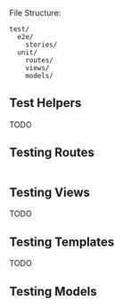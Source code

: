 File Structure:

```
test/
  e2e/
    stories/
  unit/
    routes/
    views/
    models/
```

## Test Helpers

TODO

## Testing Routes

```javascript

```

## Testing Views

TODO

## Testing Templates

TODO

## Testing Models
